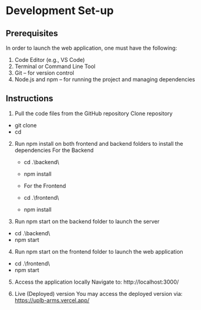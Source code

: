 # Development Set-up
## Prerequisites
In order to launch the web application, one must have the following:
1. Code Editor (e.g., VS Code)
2. Terminal or Command Line Tool
3. Git – for version control
4. Node.js and npm – for running the project and managing dependencies

## Instructions
1. Pull the code files from the GitHub repository
   Clone repository
  - git clone <repository-url>
  - cd <repository-folder>

2. Run npm install on both frontend and backend folders to install the dependencies 
    For the Backend
    - cd .\backend\
    - npm install
    
    - For the Frontend
    - cd .\frontend\
    - npm install
  
3. Run npm start on the backend folder to launch the server
  - cd .\backend\
  - npm start

4. Run npm start on the frontend folder to launch the web application
  - cd .\frontend\
  - npm start

5. Access the application locally
  Navigate to:
  http://localhost:3000/


6. Live (Deployed) version
  You may access the deployed version via:
  https://uplb-arms.vercel.app/





